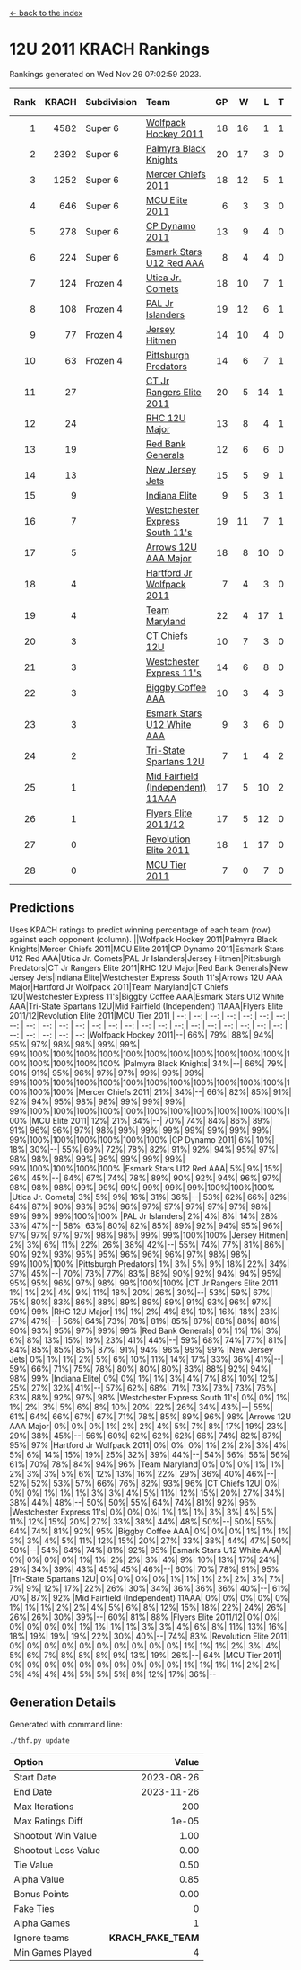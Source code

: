 [<- back to the index](readme.md)
# 12U 2011 KRACH Rankings
Rankings generated on Wed Nov 29 07:02:59 2023.

Rank|KRACH|Subdivision|Team|GP|W|L|T|OTW|OTL|SoS|Exp Wins|Win Diff
---:|---:|:---|:---|---:|---:|---:|---:|---:|---:|---:|---:|---:
1|4582|Super 6|[Wolfpack Hockey 2011](https://gamesheetstats.com/seasons/3664/teams/140937/schedule)|18|16|1|1|0|0|527|17.3|-0.0
2|2392|Super 6|[Palmyra Black Knights](https://gamesheetstats.com/seasons/3664/teams/140949/schedule)|20|17|3|0|0|0|733|17.8|-0.0
3|1252|Super 6|[Mercer Chiefs 2011](https://gamesheetstats.com/seasons/3664/teams/140936/schedule)|18|12|5|1|0|1|1112|13.3|-0.0
4|646|Super 6|[MCU Elite 2011](https://gamesheetstats.com/seasons/3664/teams/140929/schedule)|6|3|3|0|2|0|1675|3.8|-0.0
5|278|Super 6|[CP Dynamo 2011](https://gamesheetstats.com/seasons/3664/teams/140944/schedule)|13|9|4|0|0|0|1007|9.8|-0.0
6|224|Super 6|[Esmark Stars U12 Red AAA](https://gamesheetstats.com/seasons/3664/teams/140951/schedule)|8|4|4|0|1|0|1315|4.8|-0.0
7|124|Frozen 4|[Utica Jr. Comets](https://gamesheetstats.com/seasons/3664/teams/140945/schedule)|18|10|7|1|1|0|885|11.3|-0.0
8|108|Frozen 4|[PAL Jr Islanders](https://gamesheetstats.com/seasons/3664/teams/140943/schedule)|19|12|6|1|2|0|390|13.3|-0.0
9|77|Frozen 4|[Jersey Hitmen](https://gamesheetstats.com/seasons/3664/teams/140938/schedule)|14|10|4|0|1|0|65|10.8|-0.0
10|63|Frozen 4|[Pittsburgh Predators](https://gamesheetstats.com/seasons/3664/teams/140950/schedule)|14|6|7|1|0|0|1109|7.3|-0.0
11|27||[CT Jr Rangers Elite 2011](https://gamesheetstats.com/seasons/3664/teams/140931/schedule)|20|5|14|1|0|1|880|6.3|-0.0
12|24||[RHC 12U Major](https://gamesheetstats.com/seasons/3664/teams/140941/schedule)|13|8|4|1|0|1|37|9.4|0.0
13|19||[Red Bank Generals](https://gamesheetstats.com/seasons/3664/teams/140940/schedule)|12|6|6|0|0|1|71|6.8|-0.0
14|13||[New Jersey Jets](https://gamesheetstats.com/seasons/3664/teams/140939/schedule)|15|5|9|1|2|0|65|6.3|-0.0
15|9||[Indiana Elite](https://gamesheetstats.com/seasons/3664/teams/144353/schedule)|9|5|3|1|0|0|27|6.4|0.0
16|7||[Westchester Express South 11's](https://gamesheetstats.com/seasons/3664/teams/140947/schedule)|19|11|7|1|1|0|30|12.4|0.0
17|5||[Arrows 12U AAA Major](https://gamesheetstats.com/seasons/3664/teams/140946/schedule)|18|8|10|0|1|1|58|8.9|0.0
18|4||[Hartford Jr Wolfpack 2011](https://gamesheetstats.com/seasons/3664/teams/140935/schedule)|7|4|3|0|1|0|7|4.9|0.0
19|4||[Team Maryland](https://gamesheetstats.com/seasons/3664/teams/140954/schedule)|22|4|17|1|0|2|854|5.4|0.0
20|3||[CT Chiefs 12U](https://gamesheetstats.com/seasons/3664/teams/140934/schedule)|10|7|3|0|1|0|2|7.9|0.0
21|3||[Westchester Express 11's](https://gamesheetstats.com/seasons/3664/teams/140948/schedule)|14|6|8|0|0|2|53|6.9|0.0
22|3||[Biggby Coffee AAA](https://gamesheetstats.com/seasons/3664/teams/144351/schedule)|10|3|4|3|0|0|5|5.4|0.0
23|3||[Esmark Stars U12 White AAA](https://gamesheetstats.com/seasons/3664/teams/140952/schedule)|9|3|6|0|0|1|14|3.9|0.0
24|2||[Tri-State Spartans 12U](https://gamesheetstats.com/seasons/3664/teams/144352/schedule)|7|1|4|2|0|0|4|2.9|0.0
25|1||[Mid Fairfield (Independent) 11AAA](https://gamesheetstats.com/seasons/3664/teams/140933/schedule)|17|5|10|2|0|1|12|6.9|0.0
26|1||[Flyers Elite 2011/12](https://gamesheetstats.com/seasons/3664/teams/140942/schedule)|17|5|12|0|0|2|5|5.9|0.0
27|0||[Revolution Elite 2011](https://gamesheetstats.com/seasons/3664/teams/140953/schedule)|18|1|17|0|0|0|7|1.9|0.0
28|0||[MCU Tier 2011](https://gamesheetstats.com/seasons/3664/teams/140932/schedule)|7|0|7|0|0|0|2|0.9|0.0

## Predictions
Uses KRACH ratings to predict winning percentage of each team (row) against each opponent (column).
||Wolfpack Hockey 2011|Palmyra Black Knights|Mercer Chiefs 2011|MCU Elite 2011|CP Dynamo 2011|Esmark Stars U12 Red AAA|Utica Jr. Comets|PAL Jr Islanders|Jersey Hitmen|Pittsburgh Predators|CT Jr Rangers Elite 2011|RHC 12U Major|Red Bank Generals|New Jersey Jets|Indiana Elite|Westchester Express South 11's|Arrows 12U AAA Major|Hartford Jr Wolfpack 2011|Team Maryland|CT Chiefs 12U|Westchester Express 11's|Biggby Coffee AAA|Esmark Stars U12 White AAA|Tri-State Spartans 12U|Mid Fairfield (Independent) 11AAA|Flyers Elite 2011/12|Revolution Elite 2011|MCU Tier 2011
| --: | --: | --: | --: | --: | --: | --: | --: | --: | --: | --: | --: | --: | --: | --: | --: | --: | --: | --: | --: | --: | --: | --: | --: | --: | --: | --: | --: | --: 
|Wolfpack Hockey 2011|--| 66%| 79%| 88%| 94%| 95%| 97%| 98%| 98%| 99%| 99%| 99%|100%|100%|100%|100%|100%|100%|100%|100%|100%|100%|100%|100%|100%|100%|100%|100%
|Palmyra Black Knights| 34%|--| 66%| 79%| 90%| 91%| 95%| 96%| 97%| 97%| 99%| 99%| 99%| 99%|100%|100%|100%|100%|100%|100%|100%|100%|100%|100%|100%|100%|100%|100%
|Mercer Chiefs 2011| 21%| 34%|--| 66%| 82%| 85%| 91%| 92%| 94%| 95%| 98%| 98%| 99%| 99%| 99%| 99%|100%|100%|100%|100%|100%|100%|100%|100%|100%|100%|100%|100%
|MCU Elite 2011| 12%| 21%| 34%|--| 70%| 74%| 84%| 86%| 89%| 91%| 96%| 96%| 97%| 98%| 99%| 99%| 99%| 99%| 99%| 99%| 99%| 99%|100%|100%|100%|100%|100%|100%
|CP Dynamo 2011|  6%| 10%| 18%| 30%|--| 55%| 69%| 72%| 78%| 82%| 91%| 92%| 94%| 95%| 97%| 98%| 98%| 98%| 99%| 99%| 99%| 99%| 99%| 99%|100%|100%|100%|100%
|Esmark Stars U12 Red AAA|  5%|  9%| 15%| 26%| 45%|--| 64%| 67%| 74%| 78%| 89%| 90%| 92%| 94%| 96%| 97%| 98%| 98%| 98%| 99%| 99%| 99%| 99%| 99%| 99%|100%|100%|100%
|Utica Jr. Comets|  3%|  5%|  9%| 16%| 31%| 36%|--| 53%| 62%| 66%| 82%| 84%| 87%| 90%| 93%| 95%| 96%| 97%| 97%| 97%| 97%| 97%| 98%| 99%| 99%| 99%|100%|100%
|PAL Jr Islanders|  2%|  4%|  8%| 14%| 28%| 33%| 47%|--| 58%| 63%| 80%| 82%| 85%| 89%| 92%| 94%| 95%| 96%| 97%| 97%| 97%| 97%| 98%| 98%| 99%| 99%|100%|100%
|Jersey Hitmen|  2%|  3%|  6%| 11%| 22%| 26%| 38%| 42%|--| 55%| 74%| 77%| 81%| 86%| 90%| 92%| 93%| 95%| 95%| 96%| 96%| 96%| 97%| 98%| 98%| 99%|100%|100%
|Pittsburgh Predators|  1%|  3%|  5%|  9%| 18%| 22%| 34%| 37%| 45%|--| 70%| 73%| 77%| 83%| 88%| 90%| 92%| 94%| 94%| 95%| 95%| 95%| 96%| 97%| 98%| 99%|100%|100%
|CT Jr Rangers Elite 2011|  1%|  1%|  2%|  4%|  9%| 11%| 18%| 20%| 26%| 30%|--| 53%| 59%| 67%| 75%| 80%| 83%| 86%| 88%| 89%| 89%| 89%| 91%| 93%| 96%| 97%| 99%| 99%
|RHC 12U Major|  1%|  1%|  2%|  4%|  8%| 10%| 16%| 18%| 23%| 27%| 47%|--| 56%| 64%| 73%| 78%| 81%| 85%| 87%| 88%| 88%| 88%| 90%| 93%| 95%| 97%| 99%| 99%
|Red Bank Generals|  0%|  1%|  1%|  3%|  6%|  8%| 13%| 15%| 19%| 23%| 41%| 44%|--| 59%| 68%| 74%| 77%| 81%| 84%| 85%| 85%| 85%| 87%| 91%| 94%| 96%| 99%| 99%
|New Jersey Jets|  0%|  1%|  1%|  2%|  5%|  6%| 10%| 11%| 14%| 17%| 33%| 36%| 41%|--| 59%| 66%| 71%| 75%| 78%| 80%| 80%| 80%| 83%| 88%| 92%| 94%| 98%| 99%
|Indiana Elite|  0%|  0%|  1%|  1%|  3%|  4%|  7%|  8%| 10%| 12%| 25%| 27%| 32%| 41%|--| 57%| 62%| 68%| 71%| 73%| 73%| 73%| 76%| 83%| 88%| 92%| 97%| 98%
|Westchester Express South 11's|  0%|  0%|  1%|  1%|  2%|  3%|  5%|  6%|  8%| 10%| 20%| 22%| 26%| 34%| 43%|--| 55%| 61%| 64%| 66%| 67%| 67%| 71%| 78%| 85%| 89%| 96%| 98%
|Arrows 12U AAA Major|  0%|  0%|  0%|  1%|  2%|  2%|  4%|  5%|  7%|  8%| 17%| 19%| 23%| 29%| 38%| 45%|--| 56%| 60%| 62%| 62%| 62%| 66%| 74%| 82%| 87%| 95%| 97%
|Hartford Jr Wolfpack 2011|  0%|  0%|  0%|  1%|  2%|  2%|  3%|  4%|  5%|  6%| 14%| 15%| 19%| 25%| 32%| 39%| 44%|--| 54%| 56%| 56%| 56%| 61%| 70%| 78%| 84%| 94%| 96%
|Team Maryland|  0%|  0%|  0%|  1%|  1%|  2%|  3%|  3%|  5%|  6%| 12%| 13%| 16%| 22%| 29%| 36%| 40%| 46%|--| 52%| 52%| 53%| 57%| 66%| 76%| 82%| 93%| 96%
|CT Chiefs 12U|  0%|  0%|  0%|  1%|  1%|  1%|  3%|  3%|  4%|  5%| 11%| 12%| 15%| 20%| 27%| 34%| 38%| 44%| 48%|--| 50%| 50%| 55%| 64%| 74%| 81%| 92%| 96%
|Westchester Express 11's|  0%|  0%|  0%|  1%|  1%|  1%|  3%|  3%|  4%|  5%| 11%| 12%| 15%| 20%| 27%| 33%| 38%| 44%| 48%| 50%|--| 50%| 55%| 64%| 74%| 81%| 92%| 95%
|Biggby Coffee AAA|  0%|  0%|  0%|  1%|  1%|  1%|  3%|  3%|  4%|  5%| 11%| 12%| 15%| 20%| 27%| 33%| 38%| 44%| 47%| 50%| 50%|--| 54%| 64%| 74%| 81%| 92%| 95%
|Esmark Stars U12 White AAA|  0%|  0%|  0%|  0%|  1%|  1%|  2%|  2%|  3%|  4%|  9%| 10%| 13%| 17%| 24%| 29%| 34%| 39%| 43%| 45%| 45%| 46%|--| 60%| 70%| 78%| 91%| 95%
|Tri-State Spartans 12U|  0%|  0%|  0%|  0%|  1%|  1%|  1%|  2%|  2%|  3%|  7%|  7%|  9%| 12%| 17%| 22%| 26%| 30%| 34%| 36%| 36%| 36%| 40%|--| 61%| 70%| 87%| 92%
|Mid Fairfield (Independent) 11AAA|  0%|  0%|  0%|  0%|  0%|  1%|  1%|  1%|  2%|  2%|  4%|  5%|  6%|  8%| 12%| 15%| 18%| 22%| 24%| 26%| 26%| 26%| 30%| 39%|--| 60%| 81%| 88%
|Flyers Elite 2011/12|  0%|  0%|  0%|  0%|  0%|  0%|  1%|  1%|  1%|  1%|  3%|  3%|  4%|  6%|  8%| 11%| 13%| 16%| 18%| 19%| 19%| 19%| 22%| 30%| 40%|--| 74%| 83%
|Revolution Elite 2011|  0%|  0%|  0%|  0%|  0%|  0%|  0%|  0%|  0%|  0%|  1%|  1%|  1%|  2%|  3%|  4%|  5%|  6%|  7%|  8%|  8%|  8%|  9%| 13%| 19%| 26%|--| 64%
|MCU Tier 2011|  0%|  0%|  0%|  0%|  0%|  0%|  0%|  0%|  0%|  0%|  1%|  1%|  1%|  1%|  2%|  2%|  3%|  4%|  4%|  4%|  5%|  5%|  5%|  8%| 12%| 17%| 36%|--

## Generation Details

Generated with command line:
```
./thf.py update
```

| Option | Value |
| :----- | ----: |
| Start Date | 2023-08-26 |
| End Date | 2023-11-26 |
| Max Iterations | 200 |
| Max Ratings Diff | 1e-05 |
| Shootout Win Value | 1.00 |
| Shootout Loss Value | 0.00 |
| Tie Value | 0.50 |
| Alpha Value | 0.85 |
| Bonus Points | 0.00 |
| Fake Ties | 0 |
| Alpha Games | 1 |
| Ignore teams | __KRACH_FAKE_TEAM__ |
| Min Games Played | 4 |

